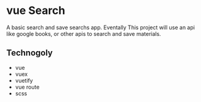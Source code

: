 # vue Search
A basic search and save searchs app. Eventally This project will use an api like google books, or other apis to search and save materials.

## Technogoly 
* vue 
* vuex
* vuetify
* vue route
* scss
